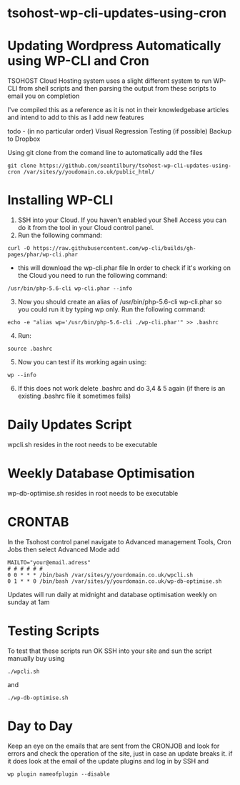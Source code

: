# tsohost-wp-cli-updates-using-cron

# Updating Wordpress Automatically using WP-CLI and Cron

TSOHOST Cloud Hosting system uses a slight different system to run WP-CLI from shell scripts and then parsing the output from these scripts to email you on completion

I've compiled this as a reference as it is not in their knowledgebase articles and intend to add to this as I add new features

todo - (in no particular order)
Visual Regression Testing (if possible)
Backup to Dropbox

Using git clone from the comand line to automatically add the files
```
git clone https://github.com/seantilbury/tsohost-wp-cli-updates-using-cron /var/sites/y/youdomain.co.uk/public_html/
```
# Installing WP-CLI 

1. SSH into your Cloud. If you haven't enabled your Shell Access you can do it from the tool in your Cloud control panel.
2. Run the following command:
```
curl -O https://raw.githubusercontent.com/wp-cli/builds/gh-pages/phar/wp-cli.phar  
```
-  this will download the wp-cli.phar file
In order to check if it's working on the Cloud you need to run the following command:
```
/usr/bin/php-5.6-cli wp-cli.phar --info
```

3. Now you should create an alias of /usr/bin/php-5.6-cli wp-cli.phar so you could run it by typing wp only.
Run the following command:
```
echo -e "alias wp='/usr/bin/php-5.6-cli ./wp-cli.phar'" >> .bashrc  
```


4. Run: 
```
source .bashrc
```

5. Now you can test if its working again using: 
```
wp --info
```

6. If this does not work delete .bashrc and do 3,4 & 5 again (if there is an existing .bashrc file it sometimes fails)

# Daily Updates Script

wpcli.sh
resides in the root needs to be executable

# Weekly Database Optimisation

wp-db-optimise.sh
resides in root needs to be executable 

# CRONTAB

In the Tsohost control panel navigate to Advanced management Tools, Cron Jobs
then select Advanced Mode
add
```
MAILTO="your@email.adress"
# # # # # #
0 0 * * * /bin/bash /var/sites/y/yourdomain.co.uk/wpcli.sh
0 1 * * 0 /bin/bash /var/sites/y/yourdomain.co.uk/wp-db-optimise.sh
```
Updates will run daily at midnight and database optimisation weekly on sunday at 1am

# Testing Scripts

To test that these scripts run OK SSH into your site and sun the script manually buy using 
```
./wpcli.sh
```
and
```
./wp-db-optimise.sh
```

# Day to Day
Keep an eye on the emails that are sent from the CRONJOB and look for errors and check the operation of the site, just in case an update breaks it. if it does look at the email of the update plugins and log in by SSH and 
```
wp plugin nameofplugin --disable
```
